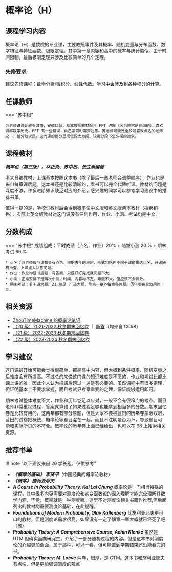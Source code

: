 # 概率论（H）

## 课程学习内容

概率论（H）是数院的专业课，主要教授事件及其概率、随机变量与分布函数、数字特征与特征函数、极限定理。其中第一章内容和高中的概率与统计类似。由于时间限制，最后极限定理只涉及比较简单的几个定理。

### 先修要求

建议先修课程：数学分析/微积分、线性代数。学习中会涉及到各种积分的计算。

## 任课教师

=== "苏中根"

    苏老师讲课比较有激情，安徽口音，基本按照教材配合 PPT 讲解（因为教材是他编的），喜欢讲解数学历史。PPT 有一些错误，自己学习时需要注意。苏老师可能是全校最喜欢点名的老师之一，给分较求是。这门课的给分呈现低段大力捞，较高分段不怎么捞的迹象。

## 课程教材

***概率论（第三版），林正炎、苏中根、张立新编著***

浙大自编教材，上课基本按照这本书（除了最后一章老师会调整顺序），作业也是来自每章课后题。这本书还是比较清晰的，看书可以完全代替听课。教材的问题是深度不够，许多进阶知识缺乏对应的介绍，感兴趣的同学可以参考学习建议中的推荐书单。

值得一提的是，学校订教材后会得到概率论中文版和英文版两本教材（~~捆绑销售~~），实际上英文版教材对这门课没有任何作用，作业、小测、考试均是中文。

## 分数构成

=== "苏中根"
    成绩组成：平时成绩（点名、作业）20% + 随堂小测 20 % + 期末考试 60 %

    * 点名：苏老师每节课都会有点名，根据去年的经验，形式包括但不限于课前雷达点名、开课随机抽查、上课点人回答问题。
    * 作业：作业均是书后题，有答案，只要好好完成就问题不大。
    * 小测：正常安排下是两次小测，时间、内容均不定，难度不大，但应该不会调分。
    * 期末考试：若干道大题。21 级是 7 道大题，除第一章外每章各两题。历年卷拟合效果尚佳。

## 相关资源

- [ZhouTimeMachine 的概率论笔记](https://zhoutimemachine.github.io/note/courses/probability/)
- [（20 级）2021-2022 秋冬期末回忆卷](概率论2021秋冬期末回忆卷.pdf) ｜ [解答](概率论2021秋冬期末回忆卷解答.pdf)（均来自 CC98）
- [（21 级）2022-2023 秋冬期末回忆卷](概率论2022秋冬期末回忆卷.pdf)
- [（22 级）2023-2024 秋冬期末回忆卷](概率论2023秋冬期末回忆卷.pdf)

## 学习建议

这门课最开始可能会觉得很简单，都是高中内容，但大概到条件概率、随机变量之后难度会有所提高。不过总的来说这门课的知识难度是不高的，作业和考试比都比课上讲的难，因此个人认为把课后题过一遍是有必要的。虽然课程中有很多定理，但证明基本上不要求掌握，而且考试只考察重要的定理，保证能够运用即可。

期末考试整体难度不大，作业和历年卷足以应对，一般不会有很冷门的考点。而且老师非常重视过程，答案就算错了如果过程足够也能拿到相当多的分数。期末回忆卷是比较有用的，这两年都有部分原题，但是大家不要被蓝田的历年卷蒙蔽双眼，蓝田的试卷把概统、概率论等题目混在一起，而且不注明是否为 H，导致题目可能和实际所见的不符合。概率论的历年卷上面已经给出，也可以在 98 上搜索相关资源。

## 推荐书单

!!! note "以下建议来自 20 学长组，仅供参考"

* ***《概率论基础》 李贤平***（中国经典的概率论教材）
* ***《概率》 施利亚耶夫***
* ***A Course in Probability Theory, Kai Lai Chung***
概率论是一门相当特殊的课程，其中很多内容需要对测度论和实变函数论的深入理解才能完全理解其数学内涵，毕竟，概率就是一种测度嘛。这里不对测度论相关书籍作推荐,但后面列出的教材均需要测度论基础，在此提醒。
* ***Foundations of Modern Probability, Olav Kallenberg*** 比施利亚耶夫更可口的教材，但是测度论需求很高，如果没有一定了解第一章大概就已经死了吧（瘫）
* ***Probability Theory: A Comprehensive Course, Achin Klenke*** 虽然是 UTM 但确实面向研究生，介绍了一部分随机过程的内容。但是这本书对测度论的介绍更加全面，属于那种，可以一看，但可能直到学期结束还没能看完的书。
* ***Probability Theory: M. Loève*** 两卷，很厚，是 GTM。这本书和施利亚耶夫有点像，但是更加强调测度的观点
